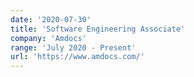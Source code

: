 ```yaml
---
date: '2020-07-30'
title: 'Software Engineering Associate'
company: 'Amdocs'
range: 'July 2020 - Present'
url: 'https://www.amdocs.com/'
---
```

